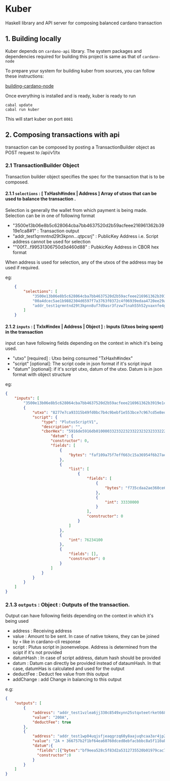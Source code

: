 Kuber 
===========

Haskell library and API server for composing balanced cardano transaction

## 1. Building locally
Kuber depends on `cardano-api` library. The system packages and dependencies required for building this project is same as that of `cardano-node`

To prepare your system for building kuber from sources, you can follow these instructions:

 [building-cardano-node](https://developers.cardano.org/docs/get-started/installing-cardano-node/)

 Once everything is installed and is ready, kuber is ready to run
 ```
cabal update
cabal run kuber
 ```

 This will start kuber on port `8081`


 ## 2. Composing transactions with api
 transaction can be composed by posting a TransactionBuilder object as POST request to  /api/v1/tx

 
 ### 2.1 TransactionBuilder Object
 Transaction builder object specifies the spec for the transaction that is to be composed.

#### 2.1.1 `selections` : [ TxHash#index | Address ] Array of utxos that can be used to balance the transaction . 
 
 Selection is  generally the wallet from which payment is being made.  Selection can be in one of following format

 - "3500e13b06e8b5c628064cba7bb4637520d2b59acfeee216961362b3919e1ca8#1" : Transaction output 
 - "addr_test1qrmntnd29t3kpnn...qtpcsrj" : PublicKey  Address i.e. Script address cannot be used for selection
 - ""00f7...f99531306750d3d460d88" : PubkicKey Address in CBOR hex format

 When address is used for selection, any of the utxos of the address may be used if required.  

eg: 

```json
    {
        "selections": [
            "3500e13b06e8b5c628064cba7bb4637520d2b59acfeee216961362b3919e1ca8#1",
            "00a4dcec5ae1b9882304d6597f7a3763f0372c4f06939edaa4720ee29a927020a2ac787f4fa218a59ee1ecab4eaf117b8fab9a79850534e41f",
            "addr_test1qrmntnd29t3kpnn8uf7d9asr3fzvw7lnah55h52yvaxnfe4g2v2ge520usmkn0zcl46gy38877hej5cnqe6s602xpkyqtpcsrj"
        ] 
    }
```

#### 2.1.2 `inputs` : [ TxIx#index | Address | Object ] : Inputs (Utxos being spent) in the transaction

input can have following fields  depending on the context in which it's being used.

- "utxo" \[required] : Utxo being consumed "TxHaxh#index" 
- "script" [optional]: The script code in json format if it's script input
- "datum"  [optional]: if it's script utxo, datum of the utxo. Datum is in json format with object structure

eg:
```json
{
    "inputs": [
        "3500e13b06e8b5c628064cba7bb4637520d2b59acfeee216961362b3919e1ca8#1",
        {
            "utxo": "8277e7ca93315b49fd0bc7b4c9bebf1e553bce7c967cd5e8ed061dae736a567d#0",
            "script": {
                "type": "PlutusScriptV1",
                "description": "",
                "cborHex": "5916de5916db010000332332232332232323233322232..048202b7881120c096b1022222123333001005004003002200101",
                    "datum": {
                    "constructor": 0,
                    "fields": [
                        {
                            "bytes": "faf109a75f7eff663c15a36954f6b27aed5d461932a5651dc2966448"
                        },
                        {
                            "list": [
                                {
                                    "fields": [
                                        {
                                            "bytes": "f735cdaa2ae360ce67e27cd2f6038a44c77bf3ede94bd144674d34e6"
                                        },
                                        {
                                            "int": 33330000
                                        }
                                    ],
                                    "constructor": 0
                                }
                            ]
                        },
                        {
                            "int": 76234100
                        },
                        {
                            "fields": [],
                            "constructor": 0
                        }
                    ]
                }
            }
        }
    ]
}
```

### 2.1.3 `outputs` : Object : Outputs of the transaction.

Output can have following fields depending on the context in which it's being used

- address : Receiving address
- value : Amount to be sent. In case of native tokens, they can be joined by `+` like in cardano-cli response
- script : Plutus script in jsonenvelope. Address is determined from the scipt if it's not provided
- datumHash : In case of script address, datum hash should be provided
- datum : Datum can directly be provided instead of dataumHash. In that case, datumHas is calculated and used for the output
- deductFee :  Deduct fee value from this output
- addChange :  add Change in balancing to this output


e.g:
```json
{
    "outputs": [
        {
            "address": "addr_test1vzlea6jj330c8549xynn25stqxteetrket668hp65w73ussmzu06p",
            "value": "200A",
            "deductFee": true
        },
        {
            "address": "addr_test1wp04uqjsfjeaqgrzq60y8aajuqhcaa3ar4jp227k5w2v8hs4p9my9",
            "value": "2A + 366757b2f1bf64ea60760dced8ebfacbbbc8a5f110abbdc5e2f5e2a6.UltraKingKongNFT014",
            "datum":{
              "fields":[{"bytes":"bf9eea528c5f83d2a5312735520b01979cac76caf5a3dc3aa3bd1e42"},{"list":[]},{"bytes":""},{"bytes":""},{"int":20000000},{"fields":[],"constructor":0}],
              "constructor":0
            }
        }
    ]
}
```
